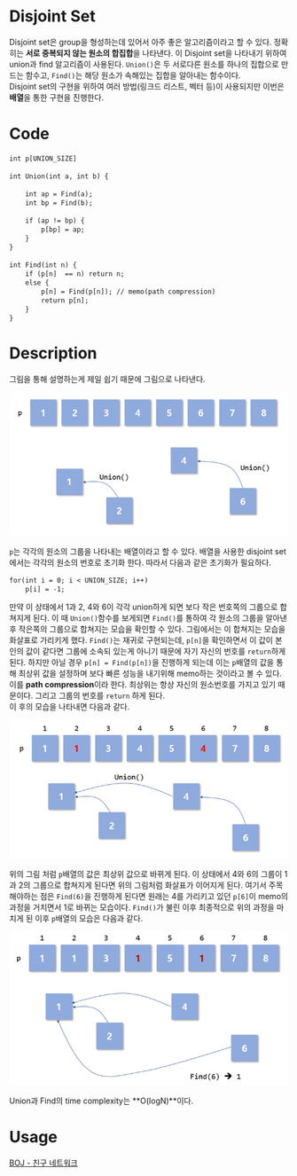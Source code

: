 # Disjoint Set
 Disjoint set은 group을 형성하는데 있어서 아주 좋은 알고리즘이라고 할 수 있다. 정확히는 **서로 중복되지 않는 원소의 합집합**을 나타낸다. 이 Disjoint set을 나타내기 위하여 union과 find 알고리즘이 사용된다. `Union()`은 두 서로다른 원소를 하나의 집합으로 만드는 함수고,  `Find()`는 해당 원소가 속해있는 집합을 알아내는 함수이다.  
Disjoint set의 구현을 위하여 여러 방법(링크드 리스트, 벡터 등)이 사용되지만 이번은 **배열**을 통한 구현을 진행한다.

# Code
```
int p[UNION_SIZE]

int Union(int a, int b) {

	int ap = Find(a);
	int bp = Find(b);

	if (ap != bp) {
		p[bp] = ap;
	}
}

int Find(int n) {
	if (p[n]  == n) return n;
	else {
		p[n] = Find(p[n]); // memo(path compression)
		return p[n];
	}
}
```
# Description

그림을 통해 설명하는게 제일 쉽기 때문에 그림으로 나타낸다.  

![union 1](./images/union_1.PNG)  
  
 `p`는 각각의 원소의 그룹을 나타내는 배열이라고 할 수 있다. 배열을 사용한 disjoint set에서는 각각의 원소의 번호로 초기화 한다. 따라서 다음과 같은 초기화가 필요하다.

```
for(int i = 0; i < UNION_SIZE; i++)
	p[i] = -1;
```
 만약 이 상태에서 1과 2, 4와 6이 각각 union하게 되면 보다 작은 번호쪽의 그룹으로 합쳐지게 된다. 이 때 `Union()`함수를 보게되면 `Find()`를 통하여 각 원소의 그룹을 알아낸 후 작은쪽의 그룹으로 합쳐지는 모습을 확인할 수 있다. 그림에서는 이 합쳐지는 모습을 화살표로 가리키게 했다. 
`Find()`는 재귀로 구현되는데, `p[n]`을 확인하면서 이 값이 본인의 값이 같다면 그룹에 소속되 있는게 아니기 때문에 자기 자신의 번호를 `return`하게 된다. 하지만 아닐 경우 `p[n] = Find(p[n])`을 진행하게 되는데 이는 `p`배열의 값을 통해 최상위 값을 설정하며 보다 빠른 성능을 내기위해 memo하는 것이라고 볼 수 있다. 이를 **path compression**이라 한다. 최상위는 항상 자신의 원소번호를 가지고 있기 때문이다.
그리고 그룹의 번호를 `return` 하게 된다.  
이 후의 모습을 나타내면 다음과 같다.  
  
![union 2](./images/union_2.PNG)  
  
 위의 그림 처럼 `p`배열의 값은 최상위 값으로 바뀌게 된다. 이 상태에서 4와 6의 그룹이 1과 2의 그룹으로 합쳐지게 된다면 위의 그림처럼 화살표가 이어지게 된다. 여기서 주목해야하는 점은 `Find(6)`을 진행하게 된다면 원래는 4를 가리키고 있던 `p[6]`이 memo의 과정을 거치면서 1로 바뀌는 모습이다. `Find()`가 불린 이후 최종적으로 위의 과정을 마치게 된 이후 `p`배열의 모습은 다음과 같다.  
  
![union 3](./images/union_3.PNG)  

Union과 Find의 time complexity는 **O(logN)**이다.

# Usage

[BOJ - 친구 네트워크](https://www.acmicpc.net/problem/4195)  
